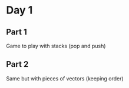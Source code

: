 # Day 1

## Part 1

Game to play with stacks (pop and push)

## Part 2

Same but with pieces of vectors (keeping order)
